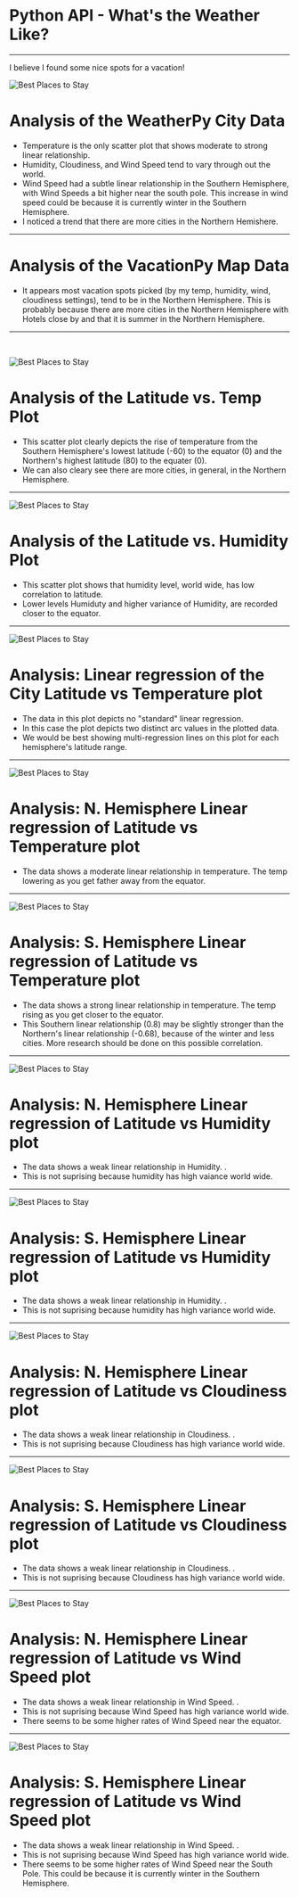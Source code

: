 # Python API - What's the Weather Like?
---
I believe I found some nice spots for a vacation!

![Best Places to Stay](images/hotel_info_map.png)
&nbsp;
&nbsp;
# Analysis of the WeatherPy City Data
* Temperature is the only scatter plot that shows moderate to strong linear relationship.
* Humidity, Cloudiness, and Wind Speed tend to vary through out the world.
* Wind Speed had a subtle linear relationship in the Southern Hemisphere, with Wind Speeds a bit higher near the south pole. This increase in wind speed could be because it is currently winter in the Southern Hemisphere.
* I noticed a trend that there are more cities in the Northern Hemishere.
---
# Analysis of the VacationPy Map Data
* It appears most vacation spots picked (by my temp, humidity, wind, cloudiness settings), tend to be in the Northern Hemisphere. This is probably because there are more cities in the Northern Hemisphere with Hotels close by and that it is summer in the Northern Hemisphere.
---
&nbsp;
&nbsp;

![Best Places to Stay](images/lat_temp.png)
# Analysis of the Latitude vs. Temp Plot
* This scatter plot clearly depicts the rise of temperature from the Southern Hemisphere's lowest latitude (-60) to the equator (0) and the Northern's highest latitude (80) to the equater (0).
* We can also cleary see there are more cities, in general, in the Northern Hemisphere.
---
![Best Places to Stay](images/lat_humidity.png)
# Analysis of the Latitude vs. Humidity Plot
* This scatter plot shows that humidity level, world wide, has low correlation to latitude.
* Lower levels Humiduty and higher variance of Humidity, are recorded closer to the equator.
---
![Best Places to Stay](images/lat_temp_lin_regress.png)
# Analysis: Linear regression of the City Latitude vs Temperature plot
* The data in this plot depicts no "standard" linear regression. 
* In this case the plot depicts two distinct arc values in the plotted data. 
* We would be best showing multi-regression lines on this plot for each hemisphere's latitude range.
---
![Best Places to Stay](images/nhem_temp_lin_regress.png)
# Analysis: N. Hemisphere Linear regression of Latitude vs Temperature plot
* The data shows a moderate linear relationship in temperature. The temp lowering as you get father away from the equator. 
---
![Best Places to Stay](images/shem_temp_lin_regress.png)
# Analysis: S. Hemisphere Linear regression of Latitude vs Temperature plot
* The data shows a strong linear relationship in temperature. The temp rising as you get closer to the equator.
* This Southern linear relationship (0.8) may be slightly stronger than the Northern's linear relationship (-0.68), because of the winter and less cities. More research should be done on this possible correlation.
---
![Best Places to Stay](images/nhem_humidity_lin_regress.png)
# Analysis: N. Hemisphere Linear regression of Latitude vs Humidity plot
* The data shows a weak linear relationship in Humidity. .
* This is not suprising because humidity has high vaiance world wide. 
---
![Best Places to Stay](images/shem_humidity_lin_regress.png)
# Analysis: S. Hemisphere Linear regression of Latitude vs Humidity plot
* The data shows a weak linear relationship in Humidity. .
* This is not suprising because humidity has high variance world wide.
---
![Best Places to Stay](images/nhem_cloudiness_regress.png)
# Analysis: N. Hemisphere Linear regression of Latitude vs Cloudiness plot
* The data shows a weak linear relationship in Cloudiness. .
* This is not suprising because Cloudiness has high variance world wide.
---
![Best Places to Stay](images/shem_cloudiness_regress.png)
# Analysis: S. Hemisphere Linear regression of Latitude vs Cloudiness plot
* The data shows a weak linear relationship in Cloudiness. .
* This is not suprising because Cloudiness has high variance world wide.
---
![Best Places to Stay](images/nhem_wind_regress.png)
# Analysis: N. Hemisphere Linear regression of Latitude vs Wind Speed plot
* The data shows a weak linear relationship in Wind Speed. .
* This is not suprising because Wind Speed has high variance world wide.
* There seems to be some higher rates of Wind Speed near the equator.
---
![Best Places to Stay](images/shem_wind_regress.png)
# Analysis: S. Hemisphere Linear regression of Latitude vs Wind Speed plot
* The data shows a weak linear relationship in Wind Speed. .
* This is not suprising because Wind Speed has high variance world wide.
* There seems to be some higher rates of Wind Speed near the South Pole. This could be because it is currently winter in the Southern Hemisphere.
